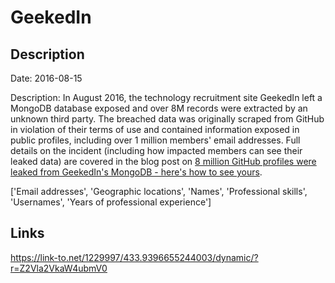 # GeekedIn

## Description

Date: 2016-08-15

Description:
In August 2016, the technology recruitment site GeekedIn left a MongoDB database exposed and over 8M records were extracted by an unknown third party. The breached data was originally scraped from GitHub in violation of their terms of use and contained information exposed in public profiles, including over 1 million members' email addresses. Full details on the incident (including how impacted members can see their leaked data) are covered in the blog post on <a href="https://www.troyhunt.com/8-million-github-profiles-were-leaked-from-geekedins-mongodb-heres-how-to-see-yours" target="_blank" rel="noopener">8 million GitHub profiles were leaked from GeekedIn's MongoDB - here's how to see yours</a>.


['Email addresses', 'Geographic locations', 'Names', 'Professional skills', 'Usernames', 'Years of professional experience']

## Links

https://link-to.net/1229997/433.9396655244003/dynamic/?r=Z2Vla2VkaW4ubmV0
